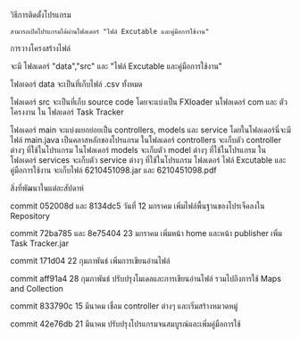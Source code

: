 วิธีการติดตั้งโปรแกรม 

	สามารถเปิดโปรแกรมได้ผ่านโฟลเดอร์ "ไฟล์ Excutable และคู่มือการใช้งาน" 

การวางโครงสร้างไฟล์

จะมี โฟลเดอร์ "data","src" และ "ไฟล์ Excutable และคู่มือการใช้งาน"

โฟลเดอร์ data จะเป็นที่เก็บไฟล์ .csv ทั้งหมด

โฟลเดอร์ src จะเป็นที่เก็บ source code โดยจะแบ่งเป็น FXloader นโฟลเดอร์ com และ ตัวโครงงาน ใน โฟลเดอร์ Task Tracker 

โฟลเดอร์ main จะแบ่งแยกย่อยเป็น controllers, models และ service โดยในโฟลเดอร์นี่จะมีไฟล์ main.java เป็นคลาสหลักของโปรแกรม
	ในโฟลเดอร์ controllers จะเก็บตัว controller ต่างๆ ที่ใช้ในโปรแกรม
	ในโฟลเดอร์ models จะเก็บตัว model ต่างๆ ที่ใช้ในโปรแกรม
	ในโฟลเดอร์ services จะเก็บตัว service ต่างๆ ที่ใช้ในโปรแกรม
โฟลเดอร์ ไฟล์ Excutable และคู่มือการใช้งาน จะเก็บไฟล์ 6210451098.jar และ 6210451098.pdf 

สิ่งที่พัฒนาในแต่ละสัปดาห์

commit 052008d และ 8134dc5 วันที่ 12 มกราคม
เพิ่มไฟล์พื้นฐานของโปรเจ็คลงใน Repository

commit 72ba785 และ 8e75404 23 มกราคม
เพิ่มหน้า home และหน้า publisher
เพิ่ม Task Tracker.jar 

commit 171d04 22 กุมภาพันธ์
เพิ่มการเขียนอ่านไฟล์

commit aff91a4 28 กุมภาพันธ์
ปรับปรุงโมเดลและการเขียนอ่านไฟล์ รวมไปถึงการใช้ Maps and Collection

commit 833790c 15 มีนาคม
เชื่อม controller ต่างๆ และเริ่มสร้างหมวดหมู่

commit 42e76db 21 มีนาคม
ปรับปรุงโปรแกรมจนสมบูรณ์และเพิ่มคู่มือการใช้